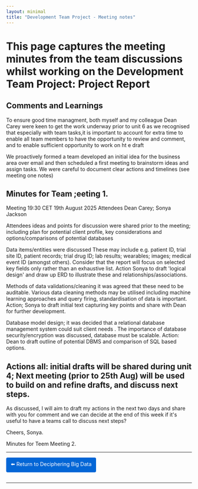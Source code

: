 ```yaml
---
layout: minimal
title: "Development Team Project - Meeting notes"
---
```



# This page captures the meeting minutes from the team discussions whilst working on the Development Team Project: Project Report


## Comments and Learnings

To ensure good time managment, both myself and my colleague Dean Carey were keen to get the work underway prior to unit 6 as we recognised that especially with team tasks,it is important to account for extra time to enable all team members to have the opportunity to review and comment, and to enable sufficient opportunity to work on ht e draft

We proactively formed a team developed an initial idea for the business area over email and then scheduled a first meeting to brainstorm ideas and assign tasks.  We were careful to document clear actions and timelines (see meeting one notes)



Minutes for Team ;eeting 1.
------
Meeting 19:30 CET 19th August 2025
Attendees Dean Carey; Sonya Jackson

Attendees ideas and points for discussion were shared prior to the meeting; including plan for potential client profile, key considerations and options/comparisons of potential databases

Data items/entities were discussed  These may include e.g. patient ID, trial site ID, patient records; trial drug ID; lab results; wearables; images; medical event ID (amongst others).  Consider that the report will focus on selected key fields only rather than an exhaustive list. Action Sonya to draft 'logical design' and draw up ERD to illustrate these and relationships/associations.  

Methods of data validations/cleaning  it was agreed that these need to be auditable.  Various data cleaning methods may be utilised including machine learning approaches and query firing, standardisation of data is important. Action; Sonya to draft initial text capturing key points and share with Dean for further development.

Database model design; it was decided that  a relational database management system could suit client needs .  The importance of database security/encryption was discussed, database must be scalable.  Action: Dean to draft outline of potential DBMS and comparison of SQL based options.


Actions all: initial drafts will be shared during unit 4; 
Next meeting (prior to 25th Aug) will be used to build on and refine drafts, and discuss next steps.  
------

As discussed, I will aim to draft my actions in the next two days and share with you for comment and we can decide at the end of this week if it's useful to have a teams call to discuss next steps?

Cheers, 
Sonya.  


Minutes for Teem Meeting 2.


<hr>

<a href="https://sjackson-ds25.github.io/DecipheringBigData/Landing%20page.html" style="display:inline-block; padding:8px 12px; background-color:#0366d6; color:white; text-decoration:none; border-radius:4px; margin-bottom:1em;">⬅️ Return to Deciphering Big Data</a>

<hr>

